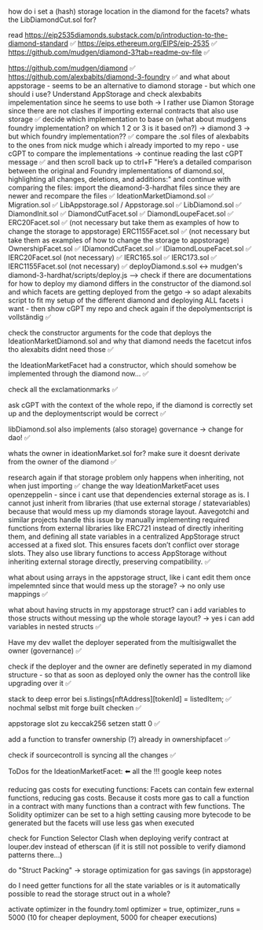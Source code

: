 how do i set a (hash) storage location in the diamond for the facets?
whats the LibDiamondCut.sol for?

read
https://eip2535diamonds.substack.com/p/introduction-to-the-diamond-standard ✅
https://eips.ethereum.org/EIPS/eip-2535 ✅
https://github.com/mudgen/diamond-3?tab=readme-ov-file ✅


https://github.com/mudgen/diamond ✅
https://github.com/alexbabits/diamond-3-foundry ✅
and what about appstorage - seems to be an alternative to diamond storage - but which one should i use? Understand AppStorage and check alexbabits impelementation since he seems to use both -> I rather use Diamon Storage since there are not clashes if importing external contracts that also use storage ✅
decide which implementation to base on (what about mudgens foundry implementation? on which 1 2 or 3 is it based on?) -> diamond 3 -> but which foundry implementation?? ✅
compare the .sol files of alexbabits to the ones from nick mudge which i already imported to my repo - use cGPT to compare the implementations -> 
continue reading the last cGPT message ✅
and then scroll back up to ctrl+F "Here’s a detailed comparison between the original and Foundry implementations of diamond.sol, highlighting all changes, deletions, and additions:" and continue with comparing the files:
import the dieamond-3-hardhat files since they are newer and recompare the files ✅
IdeationMarketDiamond.sol ✅
Migration.sol ✅
LibAppstorage.sol / Appstorage.sol ✅
LibDiamond.sol ✅
DiamondInit.sol ✅
DiamondCutFacet.sol ✅ 
DiamondLoupeFacet.sol ✅
ERC20Facet.sol ✅ (not necessary but take them as examples of how to change the storage to appstorage)
ERC1155Facet.sol ✅ (not necessary but take them as examples of how to change the storage to appstorage)
OwnershipFacet.sol ✅
IDiamondCutFacet.sol ✅
IDiamondLoupeFacet.sol ✅
IERC20Facet.sol (not necessary) ✅
IERC165.sol ✅
IERC173.sol ✅
IERC1155Facet.sol (not necessary) ✅
deployDiamond.s.sol <-> mudgen's diamond-3-hardhat/scripts/deploy.js --> check if there are documentations for how to deploy my diamond
differs in  the constructor of the diamond.sol and which facets are getting deployed from the getgo -> so adapt alexabits script to fit my setup of the different diamond and deploying ALL facets i want - then show cGPT my repo and check again if the depolymentscript is vollständig ✅

check the constructor arguments for the code that deploys the IdeationMarketDiamond.sol and why that diamond needs the facetcut infos tho alexabits didnt need those ✅

the IdeationMarketFacet had a constructor, which should somehow be implemented through the diamond now... ✅

check all the exclamationmarks ✅

ask cGPT with the context of the whole repo, if the diamond is correctly set up and the deploymentscript would be correct ✅

libDiamond.sol also implements (also storage) governance -> change for dao! ✅

whats the owner in ideationMarket.sol for? make sure it doesnt derivate from the owner of the diamond ✅

research again if that storage problem only happens when inheriting, not when just importing ✅
change the way IdeationMarketFacet uses openzeppelin - since i cant use that dependencies external storage as is.
I cannot just inherit from libraries (that use external storage / statevariables) because that would mess up my diamonds storage layout. Aavegotchi and similar projects handle this issue by manually implementing required functions from external libraries like ERC721 instead of directly inheriting them, and defining all state variables in a centralized AppStorage struct accessed at a fixed slot. This ensures facets don’t conflict over storage slots. They also use library functions to access AppStorage without inheriting external storage directly, preserving compatibility. ✅

what about using arrays in the appstorage struct, like i cant edit them once impelemnted since that would mess up the storage? -> no only use mappings ✅

what about having structs in my appstorage struct? can i add variables to those structs without messing up the whole storage layout? -> yes i can add variables in nested structs ✅

Have my dev wallet the deployer seperated from the multisigwallet the owner (governance) ✅

check if the deployer and the owner are definetly seperated in my diamond structure - so that as soon as deployed only the owner has the controll like upgrading over it ✅

stack to deep error bei s.listings[nftAddress][tokenId] = listedItem; ✅
nochmal selbst mit forge built checken ✅

appstorage slot zu keccak256 setzen statt 0 ✅ 

add a function to transfer ownership (?) already in ownershipfacet ✅

check if sourcecontroll is syncing all the changes ✅ 

ToDos for the IdeationMarketFacet: ⬅️
all the !!!
google keep notes


reducing gas costs for executing functions:
Facets can contain few external functions, reducing gas costs. Because it costs more gas to call a function in a contract with many functions than a contract with few functions.
The Solidity optimizer can be set to a high setting causing more bytecode to be generated but the facets will use less gas when executed

check for Function Selector Clash when deploying
verify contract at louper.dev instead of etherscan (if it is still not possible to verify diamond patterns there...)

do "Struct Packing" -> storage optimization for gas savings (in appstorage)

do I need getter functions for all the state variables or is it automatically possible to read the storage struct out in a whole?

activate optimizer in the foundry.toml optimizer = true, optimizer_runs = 5000 (10 for cheaper deployment, 5000 for cheaper executions)
